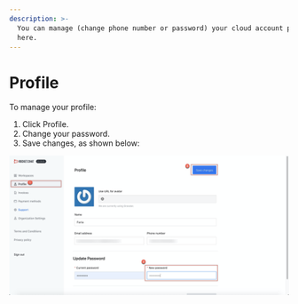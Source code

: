 ```yaml
---
description: >-
  You can manage (change phone number or password) your cloud account profile
  here.
---
```


# Profile

To manage your profile:

1. Click Profile. 
2. Change your password.
3. Save changes, as shown below:

![](../../../.gitbook/assets/image%20%28103%29.png)



